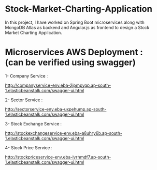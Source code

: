 # Stock-Market-Charting-Application
In this project, I have worked on Spring Boot microservices along with MongoDB Atlas as backend and Angular.js as frontend to design a Stock Market Charting Application.

# Microservices AWS Deployment : (can be verified using swagger)

1- Company Service : 

http://companyservice-env.eba-2jpmpvgp.ap-south-1.elasticbeanstalk.com/swagger-ui.html









2- Sector Service :

http://sectorservice-env.eba-uxpehump.ap-south-1.elasticbeanstalk.com/swagger-ui.html


3- Stock Exchange Service :

http://stockexchangeservice-env.eba-a8uhry6b.ap-south-1.elasticbeanstalk.com/swagger-ui.html


4- Stock Price Service :

http://stockpriceservice-env.eba-ivrhmdf7.ap-south-1.elasticbeanstalk.com/swagger-ui.html
